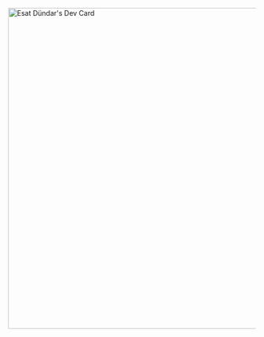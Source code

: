 <a href="https://app.daily.dev/thehypestr"><img src="https://api.daily.dev/devcards/v2/GLsnskziG5rPxhRgvMDsl.png?r=zm4&type=wide" width="652" alt="Esat Dündar's Dev Card"/></a>
